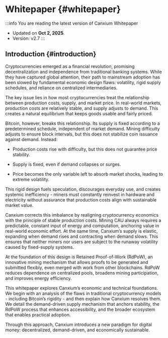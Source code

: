 # Whitepaper {#whitepaper}

:::info You are reading the latest version of Canxium Whitepaper

- Updated on **Oct 2, 2025**.
- Version: v2.7
  :::
  
## Introduction {#introduction}

Cryptocurrencies emerged as a financial revolution, promising decentralization and independence from traditional banking systems. While they have captured global attention, their path to mainstream adoption has been slowed by fundamental economic design flaws: volatility, rigid supply schedules, and reliance on centralized intermediaries.

The key issue lies in how most cryptocurrencies treat the relationship between production costs, supply, and market price. In real-world markets, production costs are relatively stable, and supply adjusts to demand. This creates a natural equilibrium that keeps goods usable and fairly priced.

Bitcoin, however, breaks this relationship. Its supply is fixed according to a predetermined schedule, independent of market demand. Mining difficulty adjusts to ensure block intervals, but this does not stabilize coin issuance against demand. Instead:

- Production costs rise with difficulty, but this does not guarantee price stability.

- Supply is fixed, even if demand collapses or surges.

- Price becomes the only variable left to absorb market shocks, leading to extreme volatility.

This rigid design fuels speculation, discourages everyday use, and creates systemic inefficiency - miners must constantly reinvest in hardware and electricity without assurance that production costs align with sustainable market value.

Canxium corrects this imbalance by realigning cryptocurrency economics with the principle of stable production costs. Mining CAU always requires a predictable, constant input of energy and computation, anchoring value in real-world economic effort. At the same time, Canxium’s supply is elastic, expanding when demand rises and contracting when demand slows. This ensures that neither miners nor users are subject to the runaway volatility caused by fixed-supply systems.

At the foundation of this design is Retained Proof-of-Work (RdPoW), an innovative mining mechanism that allows proofs to be generated and submitted flexibly, even merged with work from other blockchains. RdPoW reduces dependence on centralized pools, broadens mining participation, and improves energy efficiency.

This whitepaper explores Canxium’s economic and technical foundations. We begin with an analysis of the flaws in traditional cryptocurrency models - including Bitcoin’s rigidity - and then explain how Canxium resolves them. We detail the demand-driven supply mechanism that anchors stability, the RdPoW process that enhances accessibility, and the broader ecosystem that enables practical adoption.

Through this approach, Canxium introduces a new paradigm for digital money: decentralized, demand-driven, and economically sustainable.